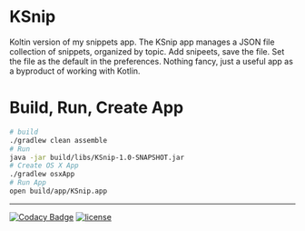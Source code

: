 # KSnip

Koltin version of my snippets app.  The KSnip app manages a JSON file
collection of snippets, organized by topic. Add snipeets, save the file. Set the 
file as the default in the preferences.  Nothing fancy, just a useful app as a
byproduct of working with Kotlin.

# Build, Run, Create App

```bash
# build
./gradlew clean assemble
# Run
java -jar build/libs/KSnip-1.0-SNAPSHOT.jar
# Create OS X App
./gradlew osxApp
# Run App
open build/app/KSnip.app 
```

___


[![Codacy Badge](https://api.codacy.com/project/badge/Grade/e9e773f58c024f868b7fdc52c2279635)](https://www.codacy.com/app/nwillc/ksnip?utm_source=github.com&amp;utm_medium=referral&amp;utm_content=nwillc/ksnip&amp;utm_campaign=Badge_Grade)
[![license](https://img.shields.io/github/license/nwillc/fun-jdbc.svg)](https://tldrlegal.com/license/-isc-license)